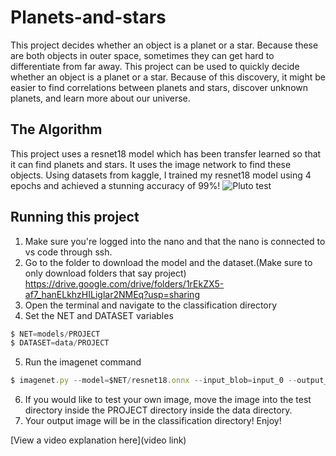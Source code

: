 # Planets-and-stars

This project decides whether an object is a planet or a star. Because these are both objects in outer space, sometimes they can get hard to differentiate from far away. This project can be used to quickly decide whether an object is a planet or a star. Because of this discovery, it might be easier to find correlations between planets and stars, discover unknown planets, and learn more about our universe.


## The Algorithm

This project uses a resnet18 model which has been transfer learned so that it can find planets and stars. It uses the image
network to find these objects. Using datasets from kaggle, I trained my resnet18 model using 4 epochs and achieved a stunning accuracy of 99%!
![Pluto test](https://imgur.com/a/D2TPrr2)


## Running this project

1. Make sure you're logged into the nano and that the nano is connected to vs code through ssh.
2. Go to the folder to download the model and the dataset.(Make sure to only download folders that say project)
   https://drive.google.com/drive/folders/1rEkZX5-af7_hanELkhzHILiglar2NMEq?usp=sharing
4. Open the terminal and navigate to the classification directory
5. Set the NET and DATASET variables
```ts
$ NET=models/PROJECT
$ DATASET=data/PROJECT
```
5. Run the imagenet command
```ts
$ imagenet.py --model=$NET/resnet18.onnx --input_blob=input_0 --output_blob=output_0 --labels=$DATASET/labels.txt $DATASET/test/[FOLDER]/[IMAGE NAME].jpg [NAME OF NEW IMAGE].jpg
```
6. If you would like to test your own image, move the image into the test directory inside the PROJECT directory inside the data directory.
6. Your output image will be in the classification directory! Enjoy!

[View a video explanation here](video link)
